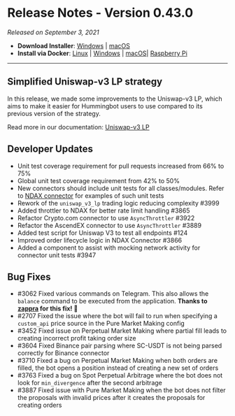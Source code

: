 # Release Notes - Version 0.43.0

*Released on September 3, 2021*

- **Download Installer**: [Windows](https://dist.hummingbot.io/hummingbot_v0.43.0_setup.exe) | [macOS](https://dist.hummingbot.io/hummingbot_v0.43.0.dmg)
- **Install via Docker**: [Linux](/installation/docker/#linuxubuntu) | [Windows](/installation/docker/#windows) | [macOS](/installation/docker/#macos)| [Raspberry Pi](/installation/raspberry-pi/#install-via-docker)
---

## Simplified Uniswap-v3 LP strategy

In this release, we made some improvements to the Uniswap-v3 LP, which aims to make it easier for Hummingbot users to use compared to its previous version of the strategy.

Read more in our documentation: [Uniswap-v3 LP](/strategies/uniswap-v3-lp)


## Developer Updates

- Unit test coverage requirement for pull requests increased from 66% to 75%
- Global unit test coverage requirement from 42% to 50%
- New connectors should include unit tests for all classes/modules. Refer to [NDAX connector](https://github.com/hummingbot/hummingbot/tree/master/test/hummingbot/connector/exchange/ndax) for examples of such unit tests
- Rework of the `uniswap_v3_lp` trading logic reducing complexity #3999
- Added throttler to NDAX for better rate limit handling #3865
- Refactor Crypto.com connector to use `AsyncThrottler` #3922
- Refactor the AscendEX connector to use `AsyncThrottler` #3889
- Added test script for Uniswap V3 to test all endpoints #124
- Improved order lifecycle logic in NDAX Connector #3866
- Added a component to assist with mocking network activity for connector unit tests #3947


## Bug Fixes

- #3062 Fixed various commands on Telegram. This also allows the `balance` command to be executed from the application. **Thanks to [zappra](https://github.com/zappra) for this fix! 🙏**
- #2707 Fixed the issue where the bot will fail to run when specifying a `custom_api` price source in the Pure Market Making config
- #3452 Fixed issue on Perpetual Market Making where partial fill leads to creating incorrect profit taking order size
- #3604 Fixed Binance pair parsing where SC-USDT is not being parsed correctly for Binance connector
- #3710 Fixed a bug on Perpetual Market Making when both orders are filled, the bot opens a position instead of creating a new set of orders
- #3763 Fixed a bug on Spot Perpetual Arbitrage where the bot does not look for `min_divergence` after the second arbitrage
- #3887 Fixed issue with Pure Market Making when the bot does not filter the proposals with invalid prices after it creates the proposals for creating orders